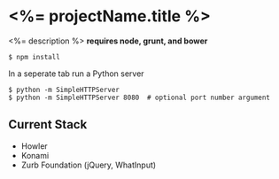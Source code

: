 # <%= projectName.title %>

<%= description %>
**requires node, grunt, and bower**

```
$ npm install
```

In a seperate tab run a Python server
```
$ python -m SimpleHTTPServer
$ python -m SimpleHTTPServer 8080  # optional port number argument
```

## Current Stack
- Howler
- Konami
- Zurb Foundation (jQuery, WhatInput)
